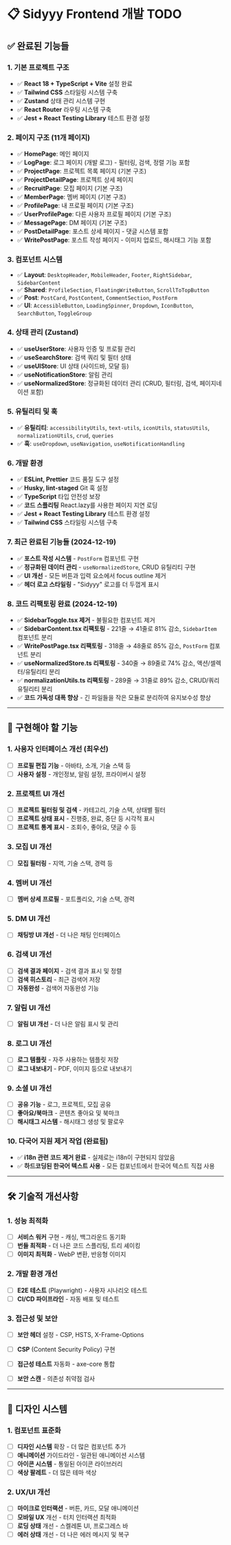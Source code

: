 # 📋 Sidyyy Frontend 개발 TODO

## ✅ 완료된 기능들

### 1. 기본 프로젝트 구조

- ✅ **React 18 + TypeScript + Vite** 설정 완료
- ✅ **Tailwind CSS** 스타일링 시스템 구축
- ✅ **Zustand** 상태 관리 시스템 구현
- ✅ **React Router** 라우팅 시스템 구축
- ✅ **Jest + React Testing Library** 테스트 환경 설정

### 2. 페이지 구조 (11개 페이지)

- ✅ **HomePage**: 메인 페이지
- ✅ **LogPage**: 로그 페이지 (개발 로그) - 필터링, 검색, 정렬 기능 포함
- ✅ **ProjectPage**: 프로젝트 목록 페이지 (기본 구조)
- ✅ **ProjectDetailPage**: 프로젝트 상세 페이지
- ✅ **RecruitPage**: 모집 페이지 (기본 구조)
- ✅ **MemberPage**: 멤버 페이지 (기본 구조)
- ✅ **ProfilePage**: 내 프로필 페이지 (기본 구조)
- ✅ **UserProfilePage**: 다른 사용자 프로필 페이지 (기본 구조)
- ✅ **MessagePage**: DM 페이지 (기본 구조)
- ✅ **PostDetailPage**: 포스트 상세 페이지 - 댓글 시스템 포함
- ✅ **WritePostPage**: 포스트 작성 페이지 - 이미지 업로드, 해시태그 기능 포함

### 3. 컴포넌트 시스템

- ✅ **Layout**: `DesktopHeader`, `MobileHeader`, `Footer`, `RightSidebar`, `SidebarContent`
- ✅ **Shared**: `ProfileSection`, `FloatingWriteButton`, `ScrollToTopButton`
- ✅ **Post**: `PostCard`, `PostContent`, `CommentSection`, `PostForm`
- ✅ **UI**: `AccessibleButton`, `LoadingSpinner`, `Dropdown`, `IconButton`, `SearchButton`, `ToggleGroup`

### 4. 상태 관리 (Zustand)

- ✅ **useUserStore**: 사용자 인증 및 프로필 관리
- ✅ **useSearchStore**: 검색 쿼리 및 필터 상태
- ✅ **useUIStore**: UI 상태 (사이드바, 모달 등)
- ✅ **useNotificationStore**: 알림 관리
- ✅ **useNormalizedStore**: 정규화된 데이터 관리 (CRUD, 필터링, 검색, 페이지네이션 포함)

### 5. 유틸리티 및 훅

- ✅ **유틸리티**: `accessibilityUtils`, `text-utils`, `iconUtils`, `statusUtils`, `normalizationUtils`, `crud`, `queries`
- ✅ **훅**: `useDropdown`, `useNavigation`, `useNotificationHandling`

### 6. 개발 환경

- ✅ **ESLint, Prettier** 코드 품질 도구 설정
- ✅ **Husky, lint-staged** Git 훅 설정
- ✅ **TypeScript** 타입 안전성 보장
- ✅ **코드 스플리팅** React.lazy를 사용한 페이지 지연 로딩
- ✅ **Jest + React Testing Library** 테스트 환경 설정
- ✅ **Tailwind CSS** 스타일링 시스템 구축

### 7. 최근 완료된 기능들 (2024-12-19)

- ✅ **포스트 작성 시스템** - `PostForm` 컴포넌트 구현
- ✅ **정규화된 데이터 관리** - `useNormalizedStore`, CRUD 유틸리티 구현
- ✅ **UI 개선** - 모든 버튼과 입력 요소에서 focus outline 제거
- ✅ **헤더 로고 스타일링** - "Sidyyy" 로고를 더 두껍게 표시

### 8. 코드 리팩토링 완료 (2024-12-19)

- ✅ **SidebarToggle.tsx 제거** - 불필요한 컴포넌트 제거
- ✅ **SidebarContent.tsx 리팩토링** - 221줄 → 41줄로 81% 감소, `SidebarItem` 컴포넌트 분리
- ✅ **WritePostPage.tsx 리팩토링** - 318줄 → 48줄로 85% 감소, `PostForm` 컴포넌트 분리
- ✅ **useNormalizedStore.ts 리팩토링** - 340줄 → 89줄로 74% 감소, 액션/셀렉터/유틸리티 분리
- ✅ **normalizationUtils.ts 리팩토링** - 289줄 → 31줄로 89% 감소, CRUD/쿼리 유틸리티 분리
- ✅ **코드 가독성 대폭 향상** - 긴 파일들을 작은 모듈로 분리하여 유지보수성 향상

---

## 📝 구현해야 할 기능

### 1. 사용자 인터페이스 개선 (최우선)

- [ ] **프로필 편집 기능** - 아바타, 소개, 기술 스택 등
- [ ] **사용자 설정** - 개인정보, 알림 설정, 프라이버시 설정

### 2. 프로젝트 UI 개선

- [ ] **프로젝트 필터링 및 검색** - 카테고리, 기술 스택, 상태별 필터
- [ ] **프로젝트 상태 표시** - 진행중, 완료, 중단 등 시각적 표시
- [ ] **프로젝트 통계 표시** - 조회수, 좋아요, 댓글 수 등

### 3. 모집 UI 개선

- [ ] **모집 필터링** - 지역, 기술 스택, 경력 등

### 4. 멤버 UI 개선

- [ ] **멤버 상세 프로필** - 포트폴리오, 기술 스택, 경력

### 5. DM UI 개선

- [ ] **채팅방 UI 개선** - 더 나은 채팅 인터페이스

### 6. 검색 UI 개선

- [ ] **검색 결과 페이지** - 검색 결과 표시 및 정렬
- [ ] **검색 히스토리** - 최근 검색어 저장
- [ ] **자동완성** - 검색어 자동완성 기능

### 7. 알림 UI 개선

- [ ] **알림 UI 개선** - 더 나은 알림 표시 및 관리

### 8. 로그 UI 개선

- [ ] **로그 템플릿** - 자주 사용하는 템플릿 저장
- [ ] **로그 내보내기** - PDF, 이미지 등으로 내보내기

### 9. 소셜 UI 개선

- [ ] **공유 기능** - 로그, 프로젝트, 모집 공유
- [ ] **좋아요/북마크** - 콘텐츠 좋아요 및 북마크
- [ ] **해시태그 시스템** - 해시태그 생성 및 팔로우

### 10. 다국어 지원 제거 작업 (완료됨)

- ✅ **i18n 관련 코드 제거 완료** - 실제로는 i18n이 구현되지 않았음
- ✅ **하드코딩된 한국어 텍스트 사용** - 모든 컴포넌트에서 한국어 텍스트 직접 사용

---

## 🛠️ 기술적 개선사항

### 1. 성능 최적화

- [ ] **서비스 워커** 구현 - 캐싱, 백그라운드 동기화
- [ ] **번들 최적화** - 더 나은 코드 스플리팅, 트리 셰이킹
- [ ] **이미지 최적화** - WebP 변환, 반응형 이미지

### 2. 개발 환경 개선

- [ ] **E2E 테스트** (Playwright) - 사용자 시나리오 테스트
- [ ] **CI/CD 파이프라인** - 자동 배포 및 테스트

### 3. 접근성 및 보안

- [ ] **보안 헤더** 설정 - CSP, HSTS, X-Frame-Options
- [ ] **CSP** (Content Security Policy) 구현
- [ ] **접근성 테스트** 자동화 - axe-core 통합
- [ ] **보안 스캔** - 의존성 취약점 검사


---

## 🎨 디자인 시스템

### 1. 컴포넌트 표준화

- [ ] **디자인 시스템** 확장 - 더 많은 컴포넌트 추가
- [ ] **애니메이션** 가이드라인 - 일관된 애니메이션 시스템
- [ ] **아이콘 시스템** - 통일된 아이콘 라이브러리
- [ ] **색상 팔레트** - 더 많은 테마 색상

### 2. UX/UI 개선

- [ ] **마이크로 인터랙션** - 버튼, 카드, 모달 애니메이션
- [ ] **모바일 UX** 개선 - 터치 인터랙션 최적화
- [ ] **로딩 상태** 개선 - 스켈레톤 UI, 프로그레스 바
- [ ] **에러 상태** 개선 - 더 나은 에러 메시지 및 복구
